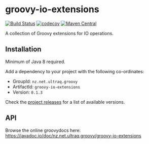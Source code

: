 
groovy-io-extensions
====================

[![Build Status](https://github.com/ultraq/groovy-io-extensions/actions/workflows/build.yml/badge.svg)](https://github.com/ultraq/groovy-io-extensions/actions)
[![codecov](https://codecov.io/gh/ultraq/groovy-io-extensions/branch/main/graph/badge.svg?token=4W2YJE2V3G)](https://codecov.io/gh/ultraq/groovy-io-extensions)
[![Maven Central](https://img.shields.io/maven-central/v/nz.net.ultraq.groovy/groovy-io-extensions.svg?maxAge=3600)](https://central.sonatype.com/artifact/nz.net.ultraq.groovy/groovy-io-extensions)

A collection of Groovy extensions for IO operations.


Installation
------------

Minimum of Java 8 required.

Add a dependency to your project with the following co-ordinates:

- GroupId: `nz.net.ultraq.groovy`
- ArtifactId: `groovy-io-extensions`
- Version: `0.1.3`

Check the [project releases](https://github.com/ultraq/groovy-io-extensions/releases)
for a list of available versions.


API
---

Browse the online groovydocs here: https://javadoc.io/doc/nz.net.ultraq.groovy/groovy-io-extensions
